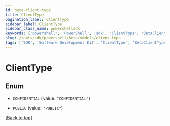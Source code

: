 ```yaml
---
id: beta-client-type
title: ClientType
pagination_label: ClientType
sidebar_label: ClientType
sidebar_class_name: powershellsdk
keywords: ['powershell', 'PowerShell', 'sdk', 'ClientType', 'BetaClientType']
slug: /tools/sdk/powershell/beta/models/client-type
tags: ['SDK', 'Software Development Kit', 'ClientType', 'BetaClientType']
---
```


# ClientType

## Enum

- `CONFIDENTIAL` (value: `"CONFIDENTIAL"`)

- `PUBLIC` (value: `"PUBLIC"`)

[[Back to top]](#)
